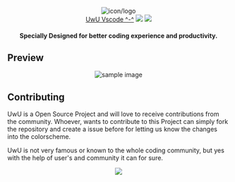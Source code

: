 <p align="center">
        <img src="https://raw.githubusercontent.com/Mangeshrex/uwu-vscode-theme/master/assets/uwuicon.png" alt="icon/logo"><br>
        <a href="https://github.com/Mangeshrex/uwu-vscode-theme">UwU Vscode ^-^</a>
        <img src="https://vsmarketplacebadge.apphb.com/version/mangeshrex.uwu.svg?style=flat-square&label=Installations&logo=visual-studio-code&logoColor=c5c8c9&colorA=131a1c&colorB=58acc4">
        <img src="https://vsmarketplacebadge.apphb.com/installs/mangeshrex.uwu.svg?style=flat-square&label=Installations&logo=visual-studio-code&logoColor=c5c8c9&colorA=131a1c&colorB=58acc4">  
</p> 

<h4 align="center">Specially Designed for better coding experience and productivity.<h4> 

## Preview 
<p align="center">
        <img src="https://raw.githubusercontent.com/Mangeshrex/uwu-vscode-theme/master/assets/sample.png" alt="sample image">
</p>


## Contributing 
UwU is a Open Source Project and will love to receive contributions from the community. 
Whoever, wants to contribute to this Project can simply fork the repository and create a issue before for letting us know the changes into the colorscheme. 

UwU is not very famous or known to the whole coding community, but yes with the help of user's and community it can for sure. 

<p align="center">
        <img src="https://img.shields.io/static/v1?label=license&message=MIT&color=5b98a9&labelColor=1b2224&style=for-the-badge">
</p>